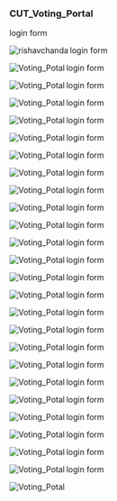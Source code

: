 ### CUT_Voting_Portal

login form
<p><img align="left" src="shots/Screenshot (601).png" alt="rishavchanda" /></p>

login form 

 <p><img align="left" src="shots/Screenshot (602).png" alt="Voting_Potal" /></p>



login form 

 <p><img align="left" src="shots/Screenshot (603).png" alt="Voting_Potal" /></p>



login form 

 <p><img align="left" src="shots/Screenshot (604).png" alt="Voting_Potal" /></p>



login form 

 <p><img align="left" src="shots/Screenshot (605).png" alt="Voting_Potal" /></p>



login form 

 <p><img align="left" src="shots/Screenshot (606).png" alt="Voting_Potal" /></p>



login form 

 <p><img align="left" src="shots/Screenshot (607).png" alt="Voting_Potal" /></p>



login form 

 <p><img align="left" src="shots/Screenshot (608).png" alt="Voting_Potal" /></p>



login form 

 <p><img align="left" src="shots/Screenshot (609).png" alt="Voting_Potal" /></p>



login form 

 <p><img align="left" src="shots/Screenshot (610).png" alt="Voting_Potal" /></p>



login form 

 <p><img align="left" src="shots/Screenshot (611).png" alt="Voting_Potal" /></p>



login form 

 <p><img align="left" src="shots/Screenshot (612).png" alt="Voting_Potal" /></p>



login form 

 <p><img align="left" src="shots/Screenshot (613).png" alt="Voting_Potal" /></p>



login form 

 <p><img align="left" src="shots/Screenshot (614).png" alt="Voting_Potal" /></p>



login form 

 <p><img align="left" src="shots/Screenshot (615).png" alt="Voting_Potal" /></p>



login form 

 <p><img align="left" src="shots/Screenshot (616).png" alt="Voting_Potal" /></p>



login form 

 <p><img align="left" src="shots/Screenshot (617).png" alt="Voting_Potal" /></p>



login form 

 <p><img align="left" src="shots/Screenshot (618).png" alt="Voting_Potal" /></p>



login form 

 <p><img align="left" src="shots/Screenshot (619).png" alt="Voting_Potal" /></p>



login form 

 <p><img align="left" src="shots/Screenshot (620).png" alt="Voting_Potal" /></p>



login form 

 <p><img align="left" src="shots/Screenshot (621).png" alt="Voting_Potal" /></p>



login form 

 <p><img align="left" src="shots/Screenshot (622).png" alt="Voting_Potal" /></p>



login form 

 <p><img align="left" src="shots/Screenshot (624).png" alt="Voting_Potal" /></p>

login form 

 <p><img align="left" src="shots/Screenshot (621).png" alt="Voting_Potal" /></p>



login form 

 <p><img align="left" src="shots/Screenshot (625).png" alt="Voting_Potal" /></p>



login form 

 <p><img align="left" src="shots/Screenshot (626).png" alt="Voting_Potal" /></p>

